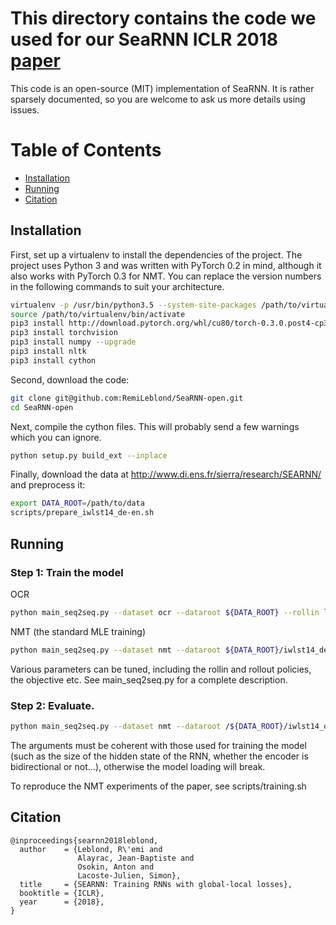 # This directory contains the code we used for our SeaRNN ICLR 2018 [paper](https://openreview.net/forum?id=HkUR_y-RZ)

This code is an open-source (MIT) implementation of SeaRNN. It is rather sparsely documented, so you are welcome to ask us more details using issues.


Table of Contents
=================

  * [Installation](#installation)
  * [Running](#running)
  * [Citation](#citation)

## Installation
First, set up a virtualenv to install the dependencies of the project.
The project uses Python 3 and was written with PyTorch 0.2 in mind, although it also works with PyTorch 0.3 for NMT.
You can replace the version numbers in the following commands to suit your architecture.

```bash
virtualenv -p /usr/bin/python3.5 --system-site-packages /path/to/virtualenv
source /path/to/virtualenv/bin/activate
pip3 install http://download.pytorch.org/whl/cu80/torch-0.3.0.post4-cp35-cp35m-linux_x86_64.whl
pip3 install torchvision
pip3 install numpy --upgrade
pip3 install nltk
pip3 install cython
```

Second, download the code:
```bash
git clone git@github.com:RemiLeblond/SeaRNN-open.git
cd SeaRNN-open
```

Next, compile the cython files. This will probably send a few warnings which you can ignore.

```bash
python setup.py build_ext --inplace
```

Finally, download the data at http://www.di.ens.fr/sierra/research/SEARNN/ and preprocess it:

```bash
export DATA_ROOT=/path/to/data
scripts/prepare_iwlst14_de-en.sh
```

## Running

### Step 1: Train the model
OCR
```bash
python main_seq2seq.py --dataset ocr --dataroot ${DATA_ROOT} --rollin learned --rollout mixed --objective target-learning --log_path /path/to/save
```

NMT (the standard MLE training)
```bash
python main_seq2seq.py --dataset nmt --dataroot ${DATA_ROOT}/iwlst14_de-en_train_dev.train.pt --rollin gt --objective mle --log_path /path/to/save
```

Various parameters can be tuned, including the rollin and rollout policies, the objective etc.
See main_seq2seq.py for a complete description.

### Step 2: Evaluate.

```bash
python main_seq2seq.py --dataset nmt --dataroot /${DATA_ROOT}/iwlst14_de-en_train_test.train.pt --max_iter 0 --print_iter 1 --checkpoint_file /path/to/checkpoint_file.pth
```
The arguments must be coherent with those used for training the model (such as the size of the hidden state of the RNN, whether the encoder is bidirectional or not...), otherwise the model loading will break.

To reproduce the NMT experiments of the paper, see scripts/training.sh


## Citation

```
@inproceedings{searnn2018leblond,
  author    = {Leblond, R\'emi and
               Alayrac, Jean-Baptiste and
               Osokin, Anton and
               Lacoste-Julien, Simon},
  title     = {SEARNN: Training RNNs with global-local losses},
  booktitle = {ICLR},
  year      = {2018},
}
```
